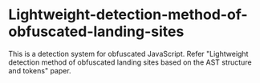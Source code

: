 # Lightweight-detection-method-of-obfuscated-landing-sites

This is a detection system for obfuscated JavaScript. Refer "Lightweight detection method of obfuscated landing sites based on the AST structure and tokens" paper.
